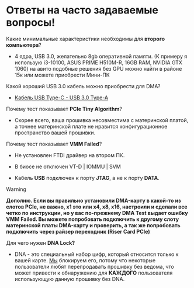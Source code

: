 # Ответы на часто задаваемые вопросы!

Какие минимальные характеристики необходимы для **второго компьютера**?

- 4 ядра, USB 3.0, желательно 8gb оперативной памяти. (К примеру я использую i3-10100, ASUS PRIME H510M-R, 16GB RAM, NVIDIA GTX 1060) на авито подобные решения без GPU можно найти в районе 15к или можете приобрести Мини-ПК

Какой хороший USB 3.0 кабель можно приобрести для DMA? 

- [Кабель  USB Type-C - USB 3.0 Type-A](https://www.dns-shop.ru/product/378a8afb70453330/kabel-kruglyj-qumo-usb-type-c---usb-30-type-a-cernyj-1-m/)

Почему тест показывает **PCIe Tiny Algorithm**?

- Скорее всего, ваша прошивка несовместима с материнской платой, а точнее материнской плате не нравится конфигурационное пространство вашей прошивки.

Почему тест показывает **VMM Failed**?

- Не установлен FTDI драйвер на втором ПК.

- В биосе не отключен VT-D | IOMMU | SVM

- Кабель **USB** подключен к порту **JTAG**, а не к порту **DATA**.
  
> [!WARNING]
> **Дополню. Если вы правильно установили DMA-карту в какой-то из слотов PCIe, не важно, x1 это или x4, x8, x16, настроили и сделали все четко по инструкции, но у вас по-прежнему DMA Test выдает ошибку VMM Failed. Вы можете попробовать подключить к другому слоту материнской платы DMA-карту и проверить, а так же попробовать подключить через райзер переходник (Riser Card PCIe)**

Для чего нужен **DNA Lock?**

- DNA - это специальный набор цифр, который относится только к вашей карте. [Мы](https://discord.gg/datadistrictdma) блокируем его, потому что некоторые пользователи любят перепродавать прошивку без ведома, что может привести к обнаружению для **КАЖДОГО** пользователя использующую данную прошивку без DNA. 


